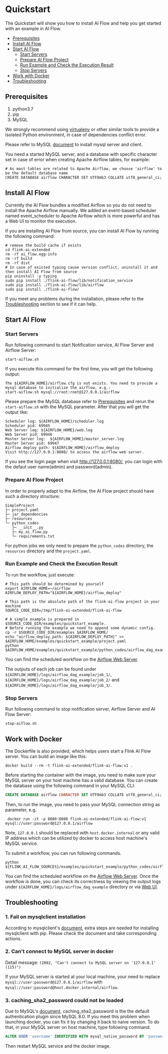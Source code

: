 # Quickstart
The Quickstart will show you how to install AI Flow and help you get started with an example in AI Flow.

- [Prerequisites](#prerequisites)
- [Install AI Flow](#install-ai-flow)
- [Start AI Flow](#start-ai-flow)
  * [Start Servers](#start-servers)
  * [Prepare AI Flow Project](#prepare-ai-flow-project)
  * [Run Example and Check the Execution Result](#run-example-and-check-the-execution-result)
  * [Stop Servers](#stop-servers)
- [Work with Docker](#work-with-docker)
- [Troubleshooting](#troubleshooting)

## Prerequisites
1. python3.7
2. pip
3. MySQL

We strongly recommend using [virtualenv](https://virtualenv.pypa.io/en/latest/index.html) or other similar tools to provide a isolated Python environment, 
in case of dependencies conflict error.

Please refer to MySQL  [document](https://dev.mysql.com/doc/refman/8.0/en/upgrading-from-previous-series.html) to install mysql server and client.

You need a started MySQL server, and a database with specific character set in case of error when creating Apache Airflow tables, for example: 
```text
# As most tables are related to Apache Airflow, we choose 'airflow' to be the default database name
CREATE DATABASE airflow CHARACTER SET UTF8mb3 COLLATE utf8_general_ci;
```

## Install AI Flow
Currently the AI Flow bundles a modified Airflow so you do not need to install the Apache Airflow manually.
We added an event-based scheduler named event_scheduler to Apache Airflow which is more powerful and has a Web UI to monitor the execution.

If you are installing AI Flow from source, you can install AI Flow by running the following command:

```shell
# remove the build cache if exists
cd flink-ai-extended
rm -rf ai_flow.egg-info
rm -rf build
rm -rf dist
# In case of existed typing cause version conflict, uninstall it and then install AI Flow from source
pip uninstall -y typing
sudo pip install ./flink-ai-flow/lib/notification_service
sudo pip install ./flink-ai-flow/lib/airflow
sudo pip install ./flink-ai-flow/
```

If you meet any problems during the installation, please refer to the [Troubleshooting](#troubleshooting) section to see if it can help.

## Start AI Flow

### Start Servers
Run following command to start Notification service, AI Flow Server and Airflow Server:

```shell
start-aiflow.sh
```

If you execute this command for the first time, you will get the following output:

```text
The ${AIRFLOW_HOME}/airflow.cfg is not exists. You need to provide a mysql database to initialize the airflow, e.g.:
start-aiflow.sh mysql://root:root@127.0.0.1/airflow
```

Please prepare the MySQL database refer to [Prerequisites](#prerequisites-1) and rerun the `start-aiflow.sh` with the MySQL parameter.
After that you will get the output like:

```text
Scheduler log: ${AIRFLOW_HOME}/scheduler.log
Scheduler pid: 69945
Web Server log: ${AIRFLOW_HOME}/web.log
Web Server pid: 69946
Master Server log:  ${AIRFLOW_HOME}/master_server.log
Master Server pid: 69947
Airflow deploy path: ${AIRFLOW_HOME}/airflow_deploy
Visit http://127.0.0.1:8080/ to access the airflow web server.
```
If you see the login page when visit http://127.0.0.1:8080/, you can login with the defaut user name(admin) and password(admin).

### Prepare AI Flow Project

In order to properly adapt to the Airflow, the AI Flow project should have such a directory structure:

```text
SimpleProject
├─ project.yaml
├─ jar_dependencies
├─ resources
└─ python_codes
   ├─ __init__.py
   ├─ my_ai_flow.py
   └─ requirements.txt
```

For python jobs we only need to prepare the `python_codes` directory, the `resources` directory and the `project.yaml`.

### Run Example and Check the Execution Result

To run the workflow, just execute:

```shell
# This path should be determined by yourself
export AIRFLOW_HOME=~/airflow
AIRFLOW_DEPLOY_PATH="${AIRFLOW_HOME}/airflow_deploy"

# This path is the absolute path of the flink-ai-flow project in your machine
SOURCE_CODE_DIR=/tmp/flink-ai-extended/flink-ai-flow

# A simple example is prepared in $SOURCE_CODE_DIR/examples/quickstart_example.
# Before running the example we need to append some dynamic config.
cp -r $SOURCE_CODE_DIR/examples $AIRFLOW_HOME/
echo "airflow_deploy_path: ${AIRFLOW_DEPLOY_PATH}" >> $AIRFLOW_HOME/examples/quickstart_example/project.yaml
python $AIRFLOW_HOME/examples/quickstart_example/python_codes/airflow_dag_example.py
```

You can find the scheduled workflow on the [Airflow Web Server](http://127.0.0.1:8080/).

The outputs of each job can be found under `${AIRFLOW_HOME}/logs/airflow_dag_example/job_1/`, `${AIRFLOW_HOME}/logs/airflow_dag_example/job_2/` and `${AIRFLOW_HOME}/logs/airflow_dag_example/job_3/`.

### Stop Servers

Run following command to stop notification server, Airflow Server and AI Flow Server:

```shell
stop-aiflow.sh
```
## Work with Docker
The Dockerfile is also provided, which helps users start a Flink AI Flow server. You can build an image like this:
```shell
docker build --rm -t flink-ai-extended/flink-ai-flow:v1 .
```

Before starting the container with the image, you need to make sure your MySQL server on your host machine has a valid database.
You can create the database using the following command in your MySQL CLI:
```SQL
CREATE DATABASE airflow CHARACTER SET UTF8mb3 COLLATE utf8_general_ci;
```

Then, to run the image, you need to pass your MySQL connection string as parameter, e.g.
```shell
 docker run -it -p 8080:8080 flink-ai-extended/flink-ai-flow:v1 mysql://user:password@127.0.0.1/airflow
```
Note, `127.0.0.1` should be replaced with `host.docker.internal` or any valid IP address which can be utilized by docker to access host machine's MySQL service.

To submit a workflow, you can run following commands.
```shell
python ${FLINK_AI_FLOW_SOURCES}/examples/quickstart_example/python_codes/airflow_dag_example.py
```
You can find the scheduled workflow on the [Airflow Web Server](http://127.0.0.1:8080/).
Once the workflow is done, you can check its correctness by viewing the output logs under `${AIRFLOW_HOME}/logs/airflow_dag_example` directory or via [Web UI](http://127.0.0.1:8080/). 


## Troubleshooting
### 1. Fail on mysqlclient installation
According to mysqlclient's [document](https://github.com/PyMySQL/mysqlclient#install), extra steps are needed for installing mysqlclient with pip. Please check the document and take corresponding actions.

### 2. Can't connect to MySQL server in docker
Detail message: `(2002, "Can't connect to MySQL server on '127.0.0.1' (115)")`

If your MySQL server is started at your local machine, your need to replace `mysql://user:password@127.0.0.1/airflow` with `mysql://user:password@host.docker.internal/airflow`.

### 3. caching_sha2_password could not be loaded

Due to MySQL's [document](https://dev.mysql.com/doc/refman/8.0/en/upgrading-from-previous-series.html), caching_sha2_password is the the default authentication plugin since MySQL 8.0. If you meet this problem 
when launching docker, you can fix it by changing it back to naive version. To do that, in your MySQL server on host machine, type following command:

```SQL
ALTER USER 'username' IDENTIFIED WITH mysql_native_password BY 'password';
```
Then restart MySQL service and the docker image.



